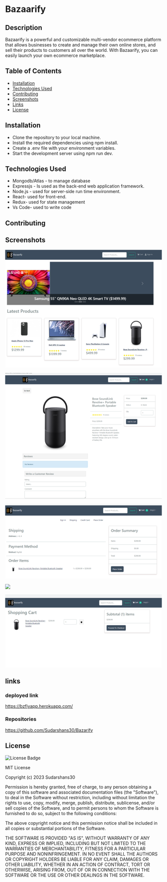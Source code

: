 # Bazaarify

## Description
Bazaarify is a powerful and customizable multi-vendor ecommerce platform that allows businesses to create and manage their own online stores, and sell their products to customers all over the world. With Bazaarify, you can easily launch your own ecommerce marketplace.


## Table of Contents

* [Installation](#installation)
* [Technologies Used](#technologies-used)
* [Contributing](#contributing)
* [Screenshots](#Screenshots) 
* [Links](#links)
* [License](#license)

 ## Installation

- Clone the repository to your local machine.
- Install the required dependencies using npm install.
- Create a .env file with your environment variables.
- Start the development server using npm run dev.
 
## Technologies Used
- Mongodb/Atlas - to manage database
- Expressjs -  Is used as the back-end web application framework.
- Node.js - used for server-side run time environment.
- React- used for front-end.
- Redux- used for state management
- Vs Code- used to write code

## Contributing





## Screenshots

<p >
    <img src="./client/src/assets/Demo-home-page.png">
</p>
<p >
    <img src="./client/src/assets/cart1.png">
</p>
<p >
    <img src="./client/src/assets/order.png">
</p>
<p >
    <img src="./client/src/assets/shipping.png">
</p>
<p >
    <img src="./client/src/assets/shopping.png">
</p>

## links
### deployed link
https://bzfiyapp.herokuapp.com/
### Repositories
https://github.com/Sudarshans30/Bazarify

## License
 ![License Badge](https://img.shields.io/badge/license-MIT-green.svg)

MIT License

Copyright (c) 2023 Sudarshans30

Permission is hereby granted, free of charge, to any person obtaining a copy
of this software and associated documentation files (the "Software"), to deal
in the Software without restriction, including without limitation the rights
to use, copy, modify, merge, publish, distribute, sublicense, and/or sell
copies of the Software, and to permit persons to whom the Software is
furnished to do so, subject to the following conditions:

The above copyright notice and this permission notice shall be included in all
copies or substantial portions of the Software.

THE SOFTWARE IS PROVIDED "AS IS", WITHOUT WARRANTY OF ANY KIND, EXPRESS OR
IMPLIED, INCLUDING BUT NOT LIMITED TO THE WARRANTIES OF MERCHANTABILITY,
FITNESS FOR A PARTICULAR PURPOSE AND NONINFRINGEMENT. IN NO EVENT SHALL THE
AUTHORS OR COPYRIGHT HOLDERS BE LIABLE FOR ANY CLAIM, DAMAGES OR OTHER
LIABILITY, WHETHER IN AN ACTION OF CONTRACT, TORT OR OTHERWISE, ARISING FROM,
OUT OF OR IN CONNECTION WITH THE SOFTWARE OR THE USE OR OTHER DEALINGS IN THE
SOFTWARE.


